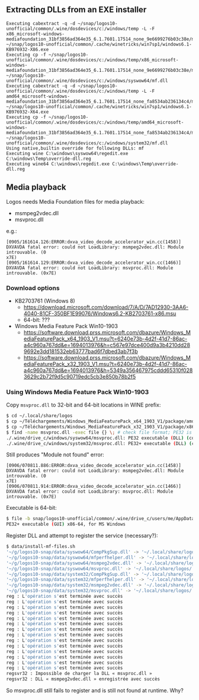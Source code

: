 
## Extracting DLLs from an EXE installer
```
Executing cabextract -q -d ~/snap/logos10-unofficial/common/.wine/dosdevices/c:/windows/temp -L -F x86_microsoft-windows-mediafoundation_31bf3856ad364e35_6.1.7601.17514_none_9e6699276b03c38e/mf.dll ~/snap/logos10-unofficial/common/.cache/winetricks/win7sp1/windows6.1-KB976932-X86.exe
Executing cp -f ~/snap/logos10-unofficial/common/.wine/dosdevices/c:/windows/temp/x86_microsoft-windows-mediafoundation_31bf3856ad364e35_6.1.7601.17514_none_9e6699276b03c38e/mf.dll ~/snap/logos10-unofficial/common/.wine/dosdevices/c:/windows/syswow64/mf.dll
Executing cabextract -q -d ~/snap/logos10-unofficial/common/.wine/dosdevices/c:/windows/temp -L -F amd64_microsoft-windows-mediafoundation_31bf3856ad364e35_6.1.7601.17514_none_fa8534ab236134c4/mf.dll ~/snap/logos10-unofficial/common/.cache/winetricks/win7sp1/windows6.1-KB976932-X64.exe
Executing cp -f ~/snap/logos10-unofficial/common/.wine/dosdevices/c:/windows/temp/amd64_microsoft-windows-mediafoundation_31bf3856ad364e35_6.1.7601.17514_none_fa8534ab236134c4/mf.dll ~/snap/logos10-unofficial/common/.wine/dosdevices/c:/windows/system32/mf.dll
Using native,builtin override for following DLLs: mf
Executing wine C:\windows\syswow64\regedit.exe C:\windows\Temp\override-dll.reg
Executing wine64 C:\windows\regedit.exe C:\windows\Temp\override-dll.reg
```

## Media playback

Logos needs Media Foundation files for media playback:
- msmpeg2vdec.dll
- msvproc.dll

e.g.:
```
[0905/161614.126:ERROR:dxva_video_decode_accelerator_win.cc(1458)] DXVAVDA fatal error: could not LoadLibrary: msmpeg2vdec.dll: Module introuvable. (0
x7E)
[0905/161614.129:ERROR:dxva_video_decode_accelerator_win.cc(1466)] DXVAVDA fatal error: could not LoadLibrary: msvproc.dll: Module introuvable. (0x7E)
```
### Download options

- KB2703761 (Windows 8)
  - https://download.microsoft.com/download/7/A/D/7AD12930-3AA6-4040-81CF-350BF1E99076/Windows6.2-KB2703761-x86.msu
  - 64-bit: ???
- Windows Media Feature Pack Win10-1903
  - https://software.download.prss.microsoft.com/dbazure/Windows_MediaFeaturePack_x64_1903_V1.msu?t=6240e73b-4d2f-41d7-86ac-a4c960a767dd&e=1694013976&h=c567e97dce400d9a3b4210dd289692e3dd181532eb63777bad6f7dbed3ab7f3b
  - https://software.download.prss.microsoft.com/dbazure/Windows_MediaFeaturePack_x32_1903_V1.msu?t=6240e73b-4d2f-41d7-86ac-a4c960a767dd&e=1694013976&h=5349a356467975cddd65310f0283629c2b72f9d5c90719edc5cb3e850b78b2f5

### Using Windows Media Feature Pack Win10-1903

Copy `msvproc.dll` to 32-bit and 64-bit locations in WINE prefix:
```bash
$ cd ~/.local/share/logos
$ cp ~/Téléchargements/Windows_MediaFeaturePack_x64_1903_V1/package/amd64_microsoft-windows-vidproc_31bf3856ad364e35_10.0.18362.1_none_9bc63d31f3ce2aa1/msvproc.dll .wine/drive_c/windows/system32/
$ cp ~/Téléchargements/Windows_MediaFeaturePack_x32_1903_V1/package/x86_microsoft-windows-vidproc_31bf3856ad364e35_10.0.18362.1_none_3fa7a1ae3b70b96b/msvproc.dll .wine/drive_c/windows/syswow64/
$ find -name msvproc.dll -exec file {} \; # check file format; PE32 is 32-bit, PE32+ is 64-bit
./.wine/drive_c/windows/syswow64/msvproc.dll: PE32 executable (DLL) (console) Intel 80386, for MS Windows
./.wine/drive_c/windows/system32/msvproc.dll: PE32+ executable (DLL) (console) x86-64, for MS Windows
```

Still produces "Module not found" error:
```
[0906/070811.886:ERROR:dxva_video_decode_accelerator_win.cc(1458)] DXVAVDA fatal error: could not LoadLibrary: msmpeg2vdec.dll: Module introuvable. (0
x7E)
[0906/070811.914:ERROR:dxva_video_decode_accelerator_win.cc(1466)] DXVAVDA fatal error: could not LoadLibrary: msvproc.dll: Module introuvable. (0x7E)
```

Executable is 64-bit:
```bash
$ file -b snap/logos10-unofficial/common/.wine/drive_c/users/me/AppData/Local/Logos/System/Logos.exe 
PE32+ executable (GUI) x86-64, for MS Windows
```

Register DLL and attempt to register the service (necessary?):
```bash
$ data/install-mf-files.sh 
'~/g/logos10-snap/data/syswow64/CompPkgSup.dll' -> '~/.local/share/logos/.wine/drive_c/windows/syswow64/CompPkgSup.dll'
'~/g/logos10-snap/data/syswow64/mfperfhelper.dll' -> '~/.local/share/logos/.wine/drive_c/windows/syswow64/mfperfhelper.dll'
'~/g/logos10-snap/data/syswow64/msmpeg2vdec.dll' -> '~/.local/share/logos/.wine/drive_c/windows/syswow64/msmpeg2vdec.dll'
'~/g/logos10-snap/data/syswow64/msvproc.dll' -> '~/.local/share/logos/.wine/drive_c/windows/syswow64/msvproc.dll'
'~/g/logos10-snap/data/system32/CompPkgSup.dll' -> '~/.local/share/logos/.wine/drive_c/windows/system32/CompPkgSup.dll'
'~/g/logos10-snap/data/system32/mfperfhelper.dll' -> '~/.local/share/logos/.wine/drive_c/windows/system32/mfperfhelper.dll'
'~/g/logos10-snap/data/system32/msmpeg2vdec.dll' -> '~/.local/share/logos/.wine/drive_c/windows/system32/msmpeg2vdec.dll'
'~/g/logos10-snap/data/system32/msvproc.dll' -> '~/.local/share/logos/.wine/drive_c/windows/system32/msvproc.dll'
reg : L'opération s'est terminée avec succès
reg : L'opération s'est terminée avec succès
reg : L'opération s'est terminée avec succès
reg : L'opération s'est terminée avec succès
reg : L'opération s'est terminée avec succès
reg : L'opération s'est terminée avec succès
reg : L'opération s'est terminée avec succès
reg : L'opération s'est terminée avec succès
reg : L'opération s'est terminée avec succès
reg : L'opération s'est terminée avec succès
reg : L'opération s'est terminée avec succès
reg : L'opération s'est terminée avec succès
reg : L'opération s'est terminée avec succès
reg : L'opération s'est terminée avec succès
regsvr32 : Impossible de charger la DLL « msvproc.dll »
regsvr32 : DLL « msmpeg2vdec.dll » enregistrée avec succès
```

So msvproc.dll still fails to register and is still not found at runtime. Why?
